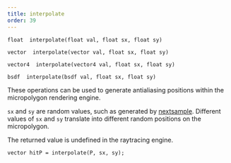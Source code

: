 ```yaml
---
title: interpolate
order: 39
---
```

`float  interpolate(float val, float sx, float sy)`

`vector  interpolate(vector val, float sx, float sy)`

`vector4  interpolate(vector4 val, float sx, float sy)`

`bsdf  interpolate(bsdf val, float sx, float sy)`

These operations can be used to generate antialiasing positions within
the micropolygon rendering engine.

`sx` and `sy` are random values, such as generated by [nextsample](../sampling/nextsample). Different
values of `sx` and `sy` translate into different random positions on the micropolygon.

The returned value is undefined in the raytracing engine.

```vex
vector hitP = interpolate(P, sx, sy);

```
